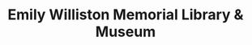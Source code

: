 ---
layout: repo
title: "Emily Williston Memorial Library & Museum"
id: 18243
permalink: repos/18243/
---